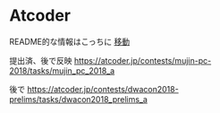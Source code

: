 # Atcoder
README的な情報はこっちに [移動](https://github.com/clarinet758/clarinet758.github.io/blob/master/README.md)  

提出済、後で反映
https://atcoder.jp/contests/mujin-pc-2018/tasks/mujin_pc_2018_a

後で 
https://atcoder.jp/contests/dwacon2018-prelims/tasks/dwacon2018_prelims_a
